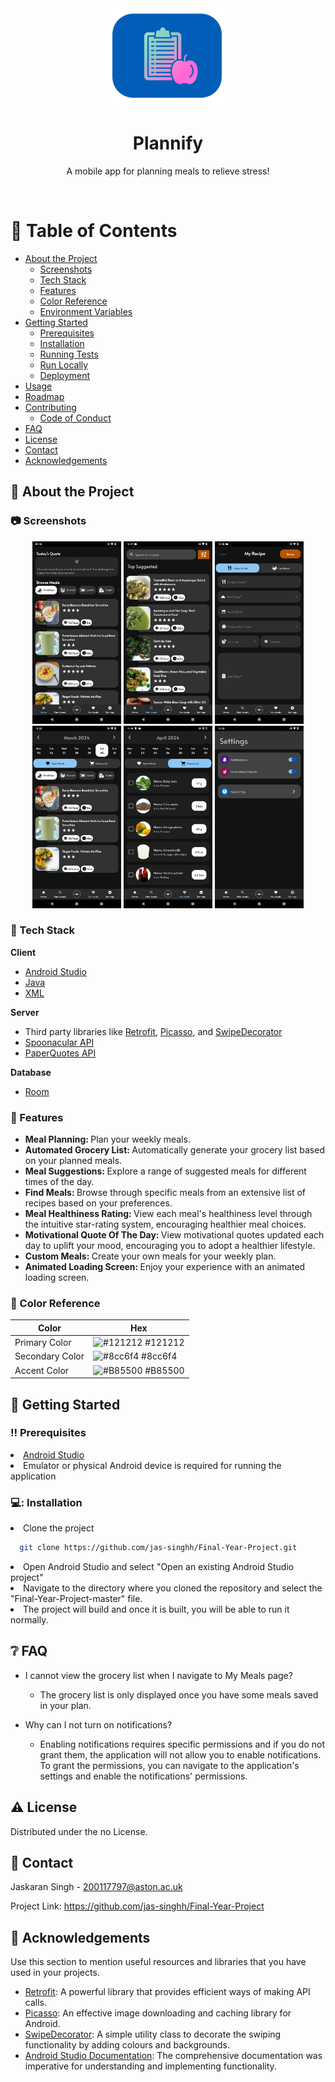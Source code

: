 <div align="center">

  <img src="/logo.png" alt="logo" width="200" height="auto" />
  <h1>Plannify</h1>
  
  <p>
    A mobile app for planning meals to relieve stress!
  </p>
  
</div>

<br />

<!-- Table of Contents -->
# :notebook_with_decorative_cover: Table of Contents

- [About the Project](#star2-about-the-project)
  * [Screenshots](#camera-screenshots)
  * [Tech Stack](#space_invader-tech-stack)
  * [Features](#dart-features)
  * [Color Reference](#art-color-reference)
  * [Environment Variables](#key-environment-variables)
- [Getting Started](#toolbox-getting-started)
  * [Prerequisites](#bangbang-prerequisites)
  * [Installation](#gear-installation)
  * [Running Tests](#test_tube-running-tests)
  * [Run Locally](#running-run-locally)
  * [Deployment](#triangular_flag_on_post-deployment)
- [Usage](#eyes-usage)
- [Roadmap](#compass-roadmap)
- [Contributing](#wave-contributing)
  * [Code of Conduct](#scroll-code-of-conduct)
- [FAQ](#grey_question-faq)
- [License](#warning-license)
- [Contact](#handshake-contact)
- [Acknowledgements](#gem-acknowledgements)

  

<!-- About the Project -->
## :star2: About the Project


<!-- Screenshots -->
### :camera: Screenshots

<div align="center"> 
  <img src="screenshots/Plannify Homepage.png" alt="Plannify homepage" width="142px" heigh="auto"/>
    <img src="screenshots/Plannify Find Meals.png" alt="Plannify find meals page" width="142px" heigh="auto" />
    <img src="screenshots/Plannify Create Custom Meal.png" alt="Plannify create custom meal page" width="142px" heigh="auto" />
    <img src="screenshots/Plannify My Meals.png" alt="Plannify my meals page" width="142px" heigh="auto" />
    <img src="screenshots/Plannify Grocery List.png" alt="Plannify grocery list page" width="142px" heigh="auto" />
    <img src="screenshots/Plannify Settings.png" alt="Plannify settings page" width="142px" heigh="auto" />
</div>


<!-- TechStack -->
### :space_invader: Tech Stack

  <summary>
    <b>Client</b>
  <ul>
    <li><a href="https://developer.android.com/studio">Android Studio</a></li>
    <li><a href="https://www.java.com/en/">Java</a></li>
    <li><a href="https://developer.android.com/develop/ui/views/layout/declaring-layout">XML</a></li>
  </ul>
  </summary>

  <summary>
    <b>Server</b>
  <ul>
    <li>Third party libraries like <a href="https://square.github.io/retrofit/">Retrofit</a>, <a href=https://square.github.io/picasso">Picasso</a>, and <a href="https://github.com/xabaras/RecyclerViewSwipeDecorator">SwipeDecorator</a></li>
    <li><a href="https://spoonacular.com/food-api">Spoonacular API</a></li>
    <li><a href="https://paperquotes.com/">PaperQuotes API</a></li>
  </ul>
</summary>

<summary>
  <b>Database</b>
  <ul>
    <li><a href="https://developer.android.com/jetpack/androidx/releases/room">Room</a></li>
  </ul>
</summary>

<!-- Features -->
### :dart: Features

- <b>Meal Planning: </b>Plan your weekly meals.
- <b>Automated Grocery List: </b>Automatically generate your grocery list based on your planned meals.
- <b>Meal Suggestions: </b>Explore a range of suggested meals for different times of the day.
- <b>Find Meals: </b>Browse through specific meals from an extensive list of recipes based on your preferences.
- <b>Meal Healthiness Rating: </b>View each meal's healthiness level through the intuitive star-rating system, encouraging healthier meal choices.
- <b>Motivational Quote Of The Day: </b>View motivational quotes updated each day to uplift your mood, encouraging you to adopt a healthier lifestyle.
- <b>Custom Meals: </b>Create your own meals for your weekly plan.
- <b>Animated Loading Screen: </b>Enjoy your experience with an animated loading screen.

<!-- Color Reference -->
### :art: Color Reference

| Color             | Hex                                                                |
| ----------------- | ------------------------------------------------------------------ |
| Primary Color | ![#121212](https://via.placeholder.com/10/121212?text=+) #121212 |
| Secondary Color | ![#8cc6f4](https://via.placeholder.com/10/8cc6f4?text=+) #8cc6f4 |
| Accent Color | ![#B85500](https://via.placeholder.com/10/B85500?text=+) #B85500 |


<!-- Getting Started -->
## 	:toolbox: Getting Started

<!-- Prerequisites -->
### :bangbang: Prerequisites

<li><a href="https://developer.android.com/studio">Android Studio</a></li>
<li>Emulator or physical Android device is required for running the application</li>

### 💻: Installation

<li>Clone the project</li>

```bash
  git clone https://github.com/jas-singhh/Final-Year-Project.git
```

<li>Open Android Studio and select "Open an existing Android Studio project"</li>
<li>Navigate to the directory where you cloned the repository and select the "Final-Year-Project-master" file.</li>
<li>The project will build and once it is built, you will be able to run it normally.</li>

<!-- FAQ -->
## :grey_question: FAQ

- I cannot view the grocery list when I navigate to My Meals page?

  + The grocery list is only displayed once you have some meals saved in your plan.

- Why can I not turn on notifications?

  + Enabling notifications requires specific permissions and if you do not grant them, the application will not allow you to enable notifications. To grant the permissions, you can navigate to the application's settings and enable the notifications' permissions.


<!-- License -->
## :warning: License

Distributed under the no License.


<!-- Contact -->
## :handshake: Contact

Jaskaran Singh - 200117797@aston.ac.uk

Project Link: https://github.com/jas-singhh/Final-Year-Project

<!-- Acknowledgments -->
## :gem: Acknowledgements

Use this section to mention useful resources and libraries that you have used in your projects.

 - [Retrofit](https://square.github.io/retrofit/): A powerful library that provides efficient ways of making API calls.
 - [Picasso](https://github.com/square/picasso): An effective image downloading and caching library for Android.
 - [SwipeDecorator](https://github.com/xabaras/RecyclerViewSwipeDecorator): A simple utility class to decorate the swiping functionality by adding colours and backgrounds.
 - [Android Studio Documentation](https://developer.android.com/develop): The comprehensive documentation was imperative for understanding and implementing functionality.
